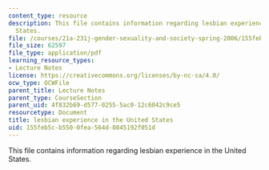 ```yaml
---
content_type: resource
description: This file contains information regarding lesbian experience in the United
  States.
file: /courses/21a-231j-gender-sexuality-and-society-spring-2006/155feb5cb5500fea564d0845192f051d_MIT21A_213JS06_lesbian.pdf
file_size: 62597
file_type: application/pdf
learning_resource_types:
- Lecture Notes
license: https://creativecommons.org/licenses/by-nc-sa/4.0/
ocw_type: OCWFile
parent_title: Lecture Notes
parent_type: CourseSection
parent_uid: 4f832b69-d577-0255-5ac0-12c6042c9ce5
resourcetype: Document
title: lesbian experience in the United States
uid: 155feb5c-b550-0fea-564d-0845192f051d
---
```

This file contains information regarding lesbian experience in the United States.